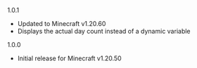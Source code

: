1.0.1
- Updated to Minecraft v1.20.60
- Displays the actual day count instead of a dynamic variable

1.0.0
- Initial release for Minecraft v1.20.50
